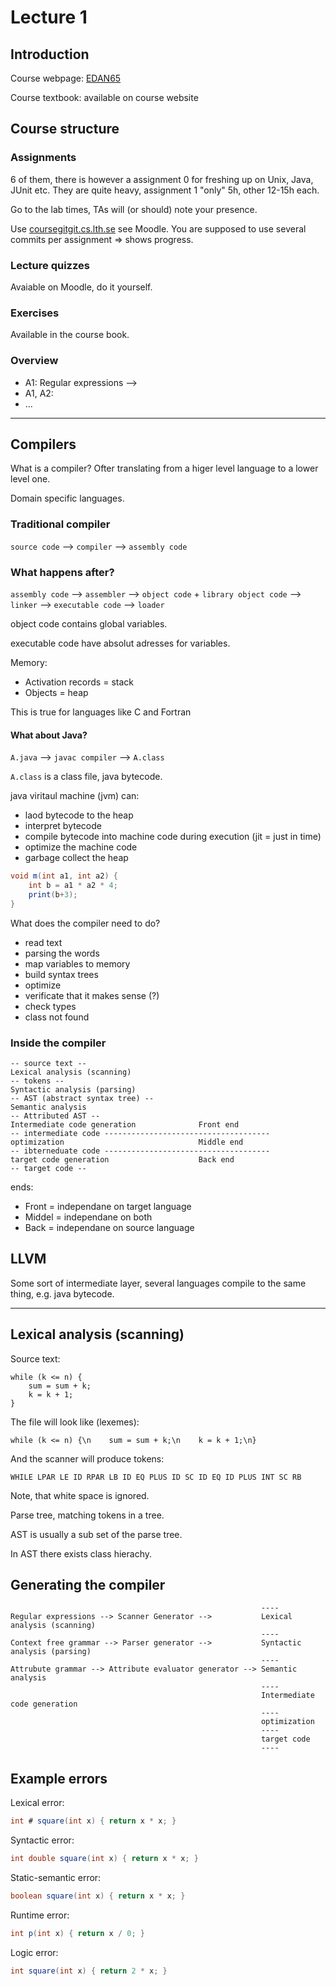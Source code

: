 # Lecture 1 

## Introduction 

Course webpage: [EDAN65](https://cs.lth.se/edan65)

Course textbook: available on course website

## Course structure

### Assignments

6 of them, there is however a assignment 0 for freshing up on Unix, Java, JUnit etc.
They are quite heavy, assignment 1 "only" 5h, other 12-15h each.

Go to the lab times, TAs will (or should) note your presence. 

Use [coursegitgit.cs.lth.se](coursegitgit.cs.lth.se) see Moodle. 
You are supposed to use several commits per assignment => shows progress.

### Lecture quizzes

Avaiable on Moodle, do it yourself.

### Exercises

Available in the course book.


### Overview

- A1: Regular expressions --> 
- A1, A2: 
- ...

---

## Compilers

What is a compiler? 
Ofter translating from a higer level language to a lower level one.

Domain specific languages.

### Traditional compiler

`source code` --> `compiler` --> `assembly code`

### What happens after? 

`assembly code` --> `assembler` --> `object code` + `library object code` --> `linker` --> `executable code` --> `loader`

object code contains global variables.

executable code have absolut adresses for variables.

Memory:
- Activation records = stack 
- Objects = heap

This is true for languages like C and Fortran

#### What about Java?

`A.java` --> `javac compiler` --> `A.class`

`A.class` is a class file, java bytecode.

java viritaul machine (jvm) can: 
 - laod bytecode to the heap 
 - interpret bytecode 
 - compile bytecode into machine code during execution (jit = just in time)
 - optimize the machine code 
 - garbage collect the heap

```java
void m(int a1, int a2) {
    int b = a1 * a2 * 4;
    print(b+3);
}
```

What does the compiler need to do?
 - read text 
 - parsing the words
 - map variables to memory 
 - build syntax trees 
 - optimize
 - verificate that it makes sense (?)
 - check types
 - class not found

### Inside the compiler
```
-- source text --
Lexical analysis (scanning)
-- tokens --
Syntactic analysis (parsing)
-- AST (abstract syntax tree) --
Semantic analysis
-- Attributed AST --
Intermediate code generation              Front end
-- intermediate code -------------------------------------
optimization                              Middle end 
-- ibterneduate code -------------------------------------
target code generation                    Back end 
-- target code --
```
ends: 
 - Front = independane on target language 
 - Middel = independane on both
 - Back = independane on source language

## LLVM 

Some sort of intermediate layer, several languages compile to the same thing, e.g. java bytecode.

---

## Lexical analysis (scanning)

Source text: 

```
while (k <= n) {
    sum = sum + k;
    k = k + 1;
}
```

The file will look like (lexemes):
```
while (k <= n) {\n    sum = sum + k;\n    k = k + 1;\n}
```

And the scanner will produce tokens:
```
WHILE LPAR LE ID RPAR LB ID EQ PLUS ID SC ID EQ ID PLUS INT SC RB
```

Note, that white space is ignored.

Parse tree, matching tokens in a tree.

AST is usually a sub set of the parse tree.

In AST there exists class hierachy.

## Generating the compiler

```
                                                        ----
Regular expressions --> Scanner Generator -->           Lexical analysis (scanning)
                                                        ----
Context free grammar --> Parser generator -->           Syntactic analysis (parsing)
                                                        ----
Attrubute grammar --> Attribute evaluator generator --> Semantic analysis
                                                        ----
                                                        Intermediate code generation
                                                        ---- 
                                                        optimization 
                                                        ----
                                                        target code 
                                                        ----
```

## Example errors

Lexical error: 
```java
int # square(int x) { return x * x; }
```

Syntactic error: 
```java
int double square(int x) { return x * x; }
```

Static-semantic error: 
```java
boolean square(int x) { return x * x; }
```

Runtime error:
```java
int p(int x) { return x / 0; }
```

Logic error:
```java
int square(int x) { return 2 * x; }
```
